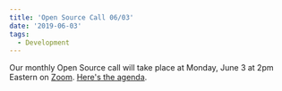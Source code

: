 ```yaml
---
title: 'Open Source Call 06/03'
date: '2019-06-03'
tags:
  - Development
---
```


Our monthly Open Source call will take place at Monday, June 3 at 2pm Eastern on
[Zoom](https://zoom.us/j/5125249718).
[Here's the agenda](https://docs.google.com/document/d/1s1GnGdChvBo4FmqciSLa5YX8Lv7jozUcxds2jRpA4fw/edit?usp=sharing).
